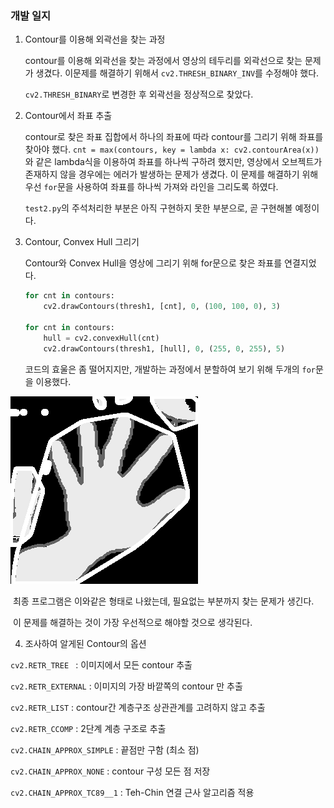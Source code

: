 ### 개발 일지

1. Contour를 이용해 외곽선을 찾는 과정

   contour를 이용해 외곽선을 찾는 과정에서 영상의 테두리를 외곽선으로 찾는 문제가 생겼다. 이문제를 해결하기 위해서 `cv2.THRESH_BINARY_INV`를 수정해야 했다.

   `cv2.THRESH_BINARY`로 변경한 후 외곽선을 정상적으로 찾았다.

2. Contour에서 좌표 추출

   contour로 찾은 좌표 집합에서 하나의 좌표에 따라 contour를 그리기 위해 좌표를 찾아야 했다. `cnt = max(contours, key = lambda x: cv2.contourArea(x)) `와 같은 lambda식을 이용하여 좌표를 하나씩 구하려 했지만, 영상에서 오브젝트가 존재하지 않을 경우에는 에러가 발생하는 문제가 생겼다. 이 문제를 해결하기 위해 우선 `for`문을 사용하여 좌표를 하나씩 가져와 라인을 그리도록 하였다. 

   `test2.py`의 주석처리한 부분은 아직 구현하지 못한 부분으로, 곧 구현해볼 예정이다.

3. Contour, Convex Hull 그리기

   Contour와 Convex Hull을 영상에 그리기 위해 for문으로 찾은 좌표를 연결지었다.

   ```python
   for cnt in contours:
       cv2.drawContours(thresh1, [cnt], 0, (100, 100, 0), 3)
   
   for cnt in contours:
       hull = cv2.convexHull(cnt)
       cv2.drawContours(thresh1, [hull], 0, (255, 0, 255), 5)
   ```

   코드의 효울은 좀 떨어지지만, 개발하는 과정에서 분할하여 보기 위해 두개의 `for`문을 이용했다.

![](../img/img6.png)

​	최종 프로그램은 이와같은 형태로 나왔는데, 필요없는 부분까지 찾는 문제가 생긴다.

​	이 문제를 해결하는 것이 가장 우선적으로 해야할 것으로 생각된다.

4.  조사하여 알게된 Contour의 옵션

   `cv2.RETR_TREE ` : 이미지에서 모든 contour 추출

   `cv2.RETR_EXTERNAL` : 이미지의 가장 바깥쪽의 contour 만 추출

   `cv2.RETR_LIST` : contour간 계층구조 상관관계를 고려하지 않고 추출

   `cv2.RETR_CCOMP` : 2단계 계층 구조로 추출

   `cv2.CHAIN_APPROX_SIMPLE` : 끝점만 구함 (최소 점)

   `cv2.CHAIN_APPROX_NONE` : contour 구성 모든 점 저장

   `cv2.CHAIN_APPROX_TC89__1` : Teh-Chin 연결 근사 알고리즘 적용

   







   

   

   